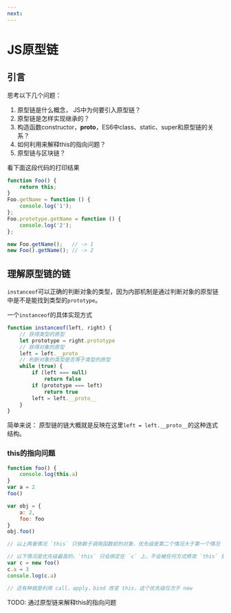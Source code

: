```yaml
---
next:
---
```


# JS原型链

## 引言

思考以下几个问题：

1. 原型链是什么概念， JS中为何要引入原型链？
2. 原型链是怎样实现继承的？
3. 构造函数constructor，__proto__，ES6中class、static、super和原型链的关系？
4. 如何利用来解释this的指向问题？
5. 原型链与区块链？

看下面这段代码的打印结果

```js
function Foo() {
    return this;
}
Foo.getName = function () {
    console.log('1');
};
Foo.prototype.getName = function () {
    console.log('2');
};

new Foo.getName();   // -> 1
new Foo().getName(); // -> 2   
```

## 理解原型链的链

`instanceof`可以正确的判断对象的类型，因为内部机制是通过判断对象的原型链中是不是能找到类型的`prototype`。

一个`instanceof`的具体实现方式

```js
function instanceof(left, right) {
    // 获得类型的原型
    let prototype = right.prototype
    // 获得对象的原型
    left = left.__proto__
    // 判断对象的类型是否等于类型的原型
    while (true) {
    	if (left === null)
    		return false
    	if (prototype === left)
    		return true
    	left = left.__proto__
    }
}
```

简单来说： 原型链的链大概就是反映在这里`left = left.__proto__`的这种连式结构。

### this的指向问题

```js
function foo() {
	console.log(this.a)
}
var a = 2
foo()

var obj = {
	a: 2,
	foo: foo
}
obj.foo()

// 以上两者情况 `this` 只依赖于调用函数前的对象，优先级是第二个情况大于第一个情况

// 以下情况是优先级最高的，`this` 只会绑定在 `c` 上，不会被任何方式修改 `this` 指向
var c = new foo()
c.a = 3
console.log(c.a)

// 还有种就是利用 call，apply，bind 改变 this，这个优先级仅次于 new
```

TODO: 通过原型链来解释this的指向问题

